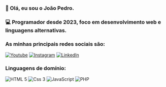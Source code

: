 ### 👋 Olá, eu sou o João Pedro. 
### 💻 Programador desde 2023, foco em desenvolvimento web e linguagens alternativas.


### As minhas principais redes sociais são:
[![Youtube](https://img.shields.io/badge/YouTube-FF0000?style=for-the-badge&logo=youtube&logoColor=white)](https://youtube.com/@ooaoJ) [![Instagram](https://img.shields.io/badge/Instagram-E4405F?style=for-the-badge&logo=instagram&logoColor=white)](https://www.instagram.com/ojaoooh/)
[![LinkedIn](https://img.shields.io/badge/LinkedIn-0077B5?style=for-the-badge&logo=linkedin&logoColor=white)](https://linkedin.com/in/ooaoJ)

### Linguagens de domínio:

<img alt="HTML 5" src="https://img.shields.io/badge/HTML5-E34F26?style=for-the-badge&logo=html5&logoColor=white">
<img alt="Css 3" src="https://img.shields.io/badge/CSS3-1572B6?style=for-the-badge&logo=css3&logoColor=white">
<img alt="JavaScript" src="https://img.shields.io/badge/JavaScript-F7DF1E?style=for-the-badge&logo=javascript&logoColor=black">
<img alt="PHP" src="https://img.shields.io/badge/PHP-777BB4?style=for-the-badge&logo=php&logoColor=white">
